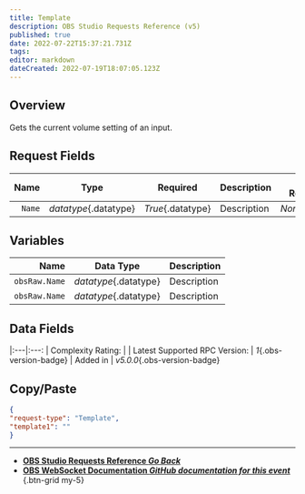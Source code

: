 ```yaml
---
title: Template
description: OBS Studio Requests Reference (v5)
published: true
date: 2022-07-22T15:37:21.731Z
tags: 
editor: markdown
dateCreated: 2022-07-19T18:07:05.123Z
---
```


## Overview
Gets the current volume setting of an input.

## Request Fields
Name | Type | Required| Description | Value Restrictions | Default Behavior |
----:|:----:|:-------:|:------------|:------------------:|:----------------:|
`Name` | *datatype*{.datatype} | *True*{.datatype} | Description | *None*{.datatype} | *N/A*{.datatype}
## Variables
Name | Data Type | Description | 
----:|:----:|:------------|
`obsRaw.Name` | *datatype*{.datatype} | Description
`obsRaw.Name` | *datatype*{.datatype} | Description

## Data Fields
|:---|:---:
| Complexity Rating: | <span class="stars stars--5"></span>
| Latest Supported RPC Version: | *1*{.obs-version-badge}
| Added in | *v5.0.0*{.obs-version-badge}

## Copy/Paste
```json
{
"request-type": "Template",
"template1": ""
}
```
---

- [<i class="mdi mdi-chevron-left"></i>**OBS Studio Requests Reference *Go Back***](/en/Broadcasters/OBS/Requests)
- [<i class="mdi mdi-github"></i> **OBS WebSocket Documentation *GitHub documentation for this event***](https://github.com/obsproject/obs-websocket/blob/master/docs/generated/protocol.md#template)
{.btn-grid my-5}
